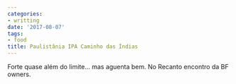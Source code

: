 ```yaml
---
categories:
- writting
date: '2017-08-07'
tags:
- food
title: Paulistânia IPA Caminho das Índias
---
```


Forte quase além do limite... mas aguenta bem. No Recanto encontro da BF owners.